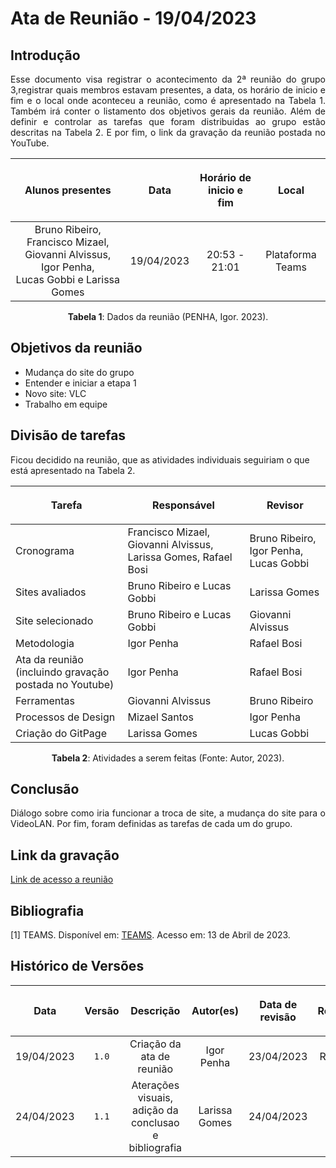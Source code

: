 <div class="body">

# Ata de Reunião - 19/04/2023

## Introdução

<p align="justify">
Esse documento visa registrar o acontecimento da 2ª reunião do grupo 3,registrar quais membros estavam presentes, a data, os horário de inicio e fim e o local onde aconteceu a reunião, como é apresentado na Tabela 1. Também irá conter o listamento dos objetivos gerais da reunião. Além de definir e controlar as tarefas que foram distribuidas ao grupo estão descritas na Tabela 2. E por fim, o link da gravação da reunião postada no YouTube.
</p>

| <p align="center">Alunos presentes</p> | <p align="center">Data</p> | <p align="center">Horário de inicio e fim</p> | <p align="center">Local</p> |
| :--------: | :--------: | :--------: | :--------: |
| Bruno Ribeiro, Francisco Mizael, Giovanni Alvissus, Igor Penha, </br>Lucas Gobbi e Larissa Gomes  | 19/04/2023 | 20:53 - 21:01 | Plataforma Teams |

<div style="text-align: center">
<p> <b>Tabela 1</b>: Dados da reunião (PENHA, Igor. 2023). </p>
</div>


## Objetivos da reunião

- Mudança do site do grupo
- Entender e iniciar a etapa 1
- Novo site: VLC
- Trabalho em equipe


## Divisão de tarefas

Ficou decidido na reunião, que as atividades individuais seguiriam o que está apresentado na Tabela 2.

| <p align="center">Tarefa</p> | <p align="center">Responsável</p> | <p align="center">Revisor</p> |
| ------ | ----------- | ------- |
| Cronograma | Francisco Mizael, Giovanni Alvissus, Larissa Gomes, Rafael Bosi| Bruno Ribeiro, Igor Penha, Lucas Gobbi |
| Sites avaliados | Bruno Ribeiro e Lucas Gobbi | Larissa Gomes |
| Site selecionado | Bruno Ribeiro e Lucas Gobbi | Giovanni Alvissus |
| Metodologia | Igor Penha | Rafael Bosi |
| Ata da reunião (incluindo gravação postada no Youtube) | Igor Penha | Rafael Bosi |
| Ferramentas | Giovanni Alvissus | Bruno Ribeiro |
| Processos de Design | Mizael Santos | Igor Penha |
| Criação do GitPage | Larissa Gomes | Lucas Gobbi |


<div style="text-align: center">
<p> <b>Tabela 2</b>: Atividades a serem feitas (Fonte: Autor, 2023). </p>
</div>

## Conclusão

<p align="justify">Diálogo sobre como iria funcionar a troca de site, a mudança do site para o VideoLAN. Por fim, foram definidas as tarefas de cada um do grupo.</p>

## Link da gravação

[Link de acesso a reunião](https://youtu.be/zn0LgXSwnpc)

## Bibliografia
[1] TEAMS. Disponível em: [TEAMS](https://teams.microsoft.com/). Acesso em: 13 de Abril de 2023.

## Histórico de Versões

| <p align="center">Data</p> | <p align="center">Versão</p> | <p align="center">Descrição</p> | <p align="center">Autor(es)</p> | <p align="center">Data de revisão</p> | <p align="center">Revisor(es)</p> |
| :--:       | :----: | :-------: | :---: | :-------------: | :-----: |
| 19/04/2023 | `1.0`  | Criação da ata de reunião | Igor Penha | 23/04/2023| Rafael Bosi |
| 24/04/2023 | `1.1`    | Aterações visuais, adição da conclusao e bibliografia |  Larissa Gomes  |    24/04/2023     | Giovanni Alvissus |

</div>